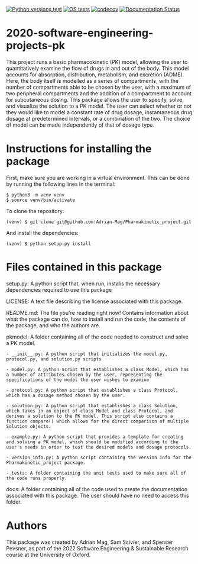 [![Python versions test](https://github.com/Adrian-Mag/Pharmakinetic_project/actions/workflows/python-versions.yml/badge.svg)](https://github.com/Adrian-Mag/Pharmakinetic_project/actions/workflows/python-versions.yml)
[![OS tests](https://github.com/Adrian-Mag/Pharmakinetic_project/actions/workflows/os-tests.yml/badge.svg)](https://github.com/Adrian-Mag/Pharmakinetic_project/actions/workflows/os-tests.yml)
[![codecov](https://codecov.io/gh/Adrian-Mag/Pharmakinetic_project/branch/main/graph/badge.svg?token=NNG4YNS1H3)](https://codecov.io/gh/Adrian-Mag/Pharmakinetic_project)
[![Documentation Status](https://readthedocs.org/projects/pharmacokinetic-modelling/badge/?version=latest)](https://pharmacokinetic-modelling.readthedocs.io/en/latest/?badge=latest)

# 2020-software-engineering-projects-pk
This project runs a basic pharmacokinetic (PK) model, allowing the user to quantitatively examine the flow of drugs in and out of the body. This model accounts for absorption, distribution, metabolism, and excretion (ADME). Here, the body itself is modelled as a series of compartments, with the number of compartments able to be chosen by the user, with a maximum of two peripheral compartments and the addition of a compartment to account for subcutaneous dosing. This package allows the user to specify, solve, and visualize the solution to a PK model. The user can select whether or not they would like to model a constant rate of drug dosage, instantaneous drug dosage at predetermined intervals, or a combination of the two. The choice of model can be made independently of that of dosage type.

# Instructions for installing the package
First, make sure you are working in a virtual environment. This can be done by running the following lines in the terminal:

    $ python3 -m venv venv
    $ source venv/bin/activate
    
To clone the repository:

    (venv) $ git clone git@github.com:Adrian-Mag/Pharmakinetic_project.git
    
And install the dependencies:

    (venv) $ python setup.py install

# Files contained in this package
setup.py: A python script that, when run, installs the necessary dependencies required to use this package

LICENSE: A text file describing the license associated with this package.

README.md: The file you're reading right now! Contains information about what the package can do, how to install and run the code, the contents of the package, and who the authors are.

pkmodel: A folder containing all of the code needed to construct and solve a PK model.

    - __init__.py: A python script that initializes the model.py, protocol.py, and solution.py scripts

    - model.py: A python script that establishes a class Model, which has a number of attributes chosen by the user, representing the specifications of the model the user wishes to examine

    - protocol.py: A python script that establishes a class Protocol, which has a dosage method chosen by the user.

    - solution.py: A python script that establishes a class Solution, which takes in an object of class Model and class Protocol, and derives a solution to the PK model. This script also contains a function compare() which allows for the direct comparison of multiple Solution objects.

    - example.py: A python script that provides a template for creating and solving a PK model, which should be modified according to the user's needs in order to test the desired models and dosage protocols.

    - version_info.py: A python script containing the version info for the Pharmakinetic_project package.

    - tests: A folder containing the unit tests used to make sure all of the code runs properly.

docs: A folder containing all of the code used to create the documentation associated with this package. The user should have no need to access this folder.

# Authors
This package was created by Adrian Mag, Sam Scivier, and Spencer Pevsner, as part of the 2022 Software Engineering & Sustainable Research course at the University of Oxford.
